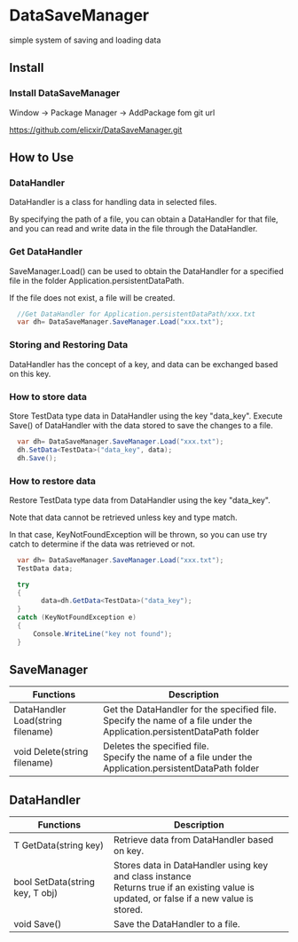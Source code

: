 # DataSaveManager
simple system of saving and loading data

## Install

### Install DataSaveManager
Window -> Package Manager -> AddPackage fom git url

https://github.com/elicxir/DataSaveManager.git

## How to Use

### DataHandler

DataHandler is a class for handling data in selected files.

By specifying the path of a file, you can obtain a DataHandler for that file, and you can read and write data in the file through the DataHandler.

### Get DataHandler

SaveManager.Load() can be used to obtain the DataHandler for a specified file in the folder Application.persistentDataPath.

If the file does not exist, a file will be created.
```cs
  //Get DataHandler for Application.persistentDataPath/xxx.txt
  var dh= DataSaveManager.SaveManager.Load("xxx.txt");
```

### Storing and Restoring Data
DataHandler has the concept of a key, and data can be exchanged based on this key.

### How to store data

Store TestData type data in DataHandler using the key "data_key".
Execute Save() of DataHandler with the data stored to save the changes to a file.

```cs
  var dh= DataSaveManager.SaveManager.Load("xxx.txt");
  dh.SetData<TestData>("data_key", data);
  dh.Save();
```

### How to restore data
Restore TestData type data from DataHandler using the key "data_key".

Note that data cannot be retrieved unless key and type match.

In that case, KeyNotFoundException will be thrown, so you can use try catch to determine if the data was retrieved or not.
```cs
  var dh= DataSaveManager.SaveManager.Load("xxx.txt");
  TestData data;

  try
  {
        data=dh.GetData<TestData>("data_key");
  } 
  catch (KeyNotFoundException e)
  {
      Console.WriteLine("key not found");
  }

```

## SaveManager
|  Functions | Description |
| ---- | ---- |
|DataHandler Load(string filename)|Get the DataHandler for the specified file.<br>Specify the name of a file under the Application.persistentDataPath folder|
|void Delete(string filename)|Deletes the specified file.<br>Specify the name of a file under the Application.persistentDataPath folder|
## DataHandler

|  Functions | Description |
| ---- | ---- |
|T GetData<T>(string key)|Retrieve data from DataHandler based on key.|
|bool SetData<T>(string key, T obj)|Stores data in DataHandler using key and class instance<br>Returns true if an existing value is updated, or false if a new value is stored.|
|void Save()|Save the DataHandler to a file.|